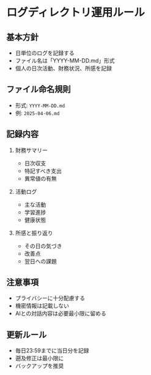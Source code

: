 # ログディレクトリ運用ルール

## 基本方針
- 日単位のログを記録する
- ファイル名は「YYYY-MM-DD.md」形式
- 個人の日次活動、財務状況、所感を記録

## ファイル命名規則
- 形式: `YYYY-MM-DD.md`
- 例: `2025-04-06.md`

## 記録内容
1. 財務サマリー
   - 日次収支
   - 特記すべき支出
   - 異常値の有無

2. 活動ログ
   - 主な活動
   - 学習進捗
   - 健康状態

3. 所感と振り返り
   - その日の気づき
   - 改善点
   - 翌日への課題

## 注意事項
- プライバシーに十分配慮する
- 機密情報は記載しない
- AIとの対話内容は必要最小限に留める

## 更新ルール
- 毎日23:59までに当日分を記録
- 遡及修正は最小限に
- バックアップを推奨
